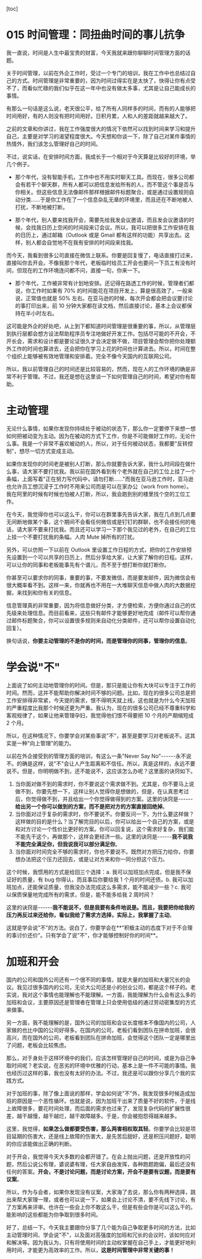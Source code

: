 [toc]
# 015 时间管理：同扭曲时间的事儿抗争

我一直说，时间是人生中最宝贵的财富，今天我就来跟你聊聊时间管理方面的话题。

关于时间管理，以前在外企工作时，受过一个专门的培训，我在工作中也总结过自己的方式。时间管理是非常重要的，因为时间过得实在是太快了，快得让你有点受不了，而看似忙碌的我们似乎在这一年中也没有做太多事，尤其是让自己能成长的事情。

有那么一句话是这么说，老天很公平，给了所有人同样多的时间，而有的人能够把时间用好，有的人则没有把时间用好。日积月累，人和人的差距就越来越大了。

之前的文章和你讲过，我在工作强度很大的情况下依然可以找到时间来学习和提升自己，主要是对学习的渴望程度很大。今天想和你谈一下，除了自己对某件事情的热情外，我们该怎么管理好自己的时间。

不过，说实话，在安排时间方面，我成长于一个相对于今天算是比较好的环境，举几个例子。

* 那个年代，没有智能手机，工作中也不用实时聊天工具。而现在，很多公司都会有若干个聊天群，所有人都可以把信息发给所有的人，而不管这个事是否与你相关。但这些信息无法像邮件那样根据邮件标题聚合，或是通过设置规则自动分类......于是你工作在了一个信息杂乱无章的环境里，而且还在不断地被人打扰，不断地被打断。

* 那个年代，别人要来找我开会，需要先给我发会议邀请，而且发会议邀请的时候，会找我日历上空闲的时间段来订会议。所以，我可以把很多工作安排在我的日历上，通过邮箱（Outlook 或是 Gmail 都有这样的功能）共享出去。这样，别人都会自觉地不在我有安排的时间段来找我。

而今天，我看到很多公司直接在微信上联系。你要是回复慢了，电话直接打过来，直接叫你去开会。不像我那个年代，老板临时给员工开会也要问一下员工有没有时间，但现在的工作环境连问都不问，直接一句，你来一下。

* 那个年代，工作被非常有计划地安排。还记得在路透工作的时候，管理者们都说，你工作时如果有 70% 的时间能花在项目开发上，算是很高效了，一般来说，正常值也就是 50% 左右。在亚马逊的时候，每次开会都会把会议要讨论的事打印出来，前 10 分钟大家都在读文档，然后直接讨论，基本上会议都保持在半小时左右。

这可能是外企的好处吧，从上到下都知道时间管理是很重要的事，所以，从管理层到执行层都会想方设法帮助程序员专注地做好开发工作。包括尽可能的不开会，不开长会，需求和设计都是要论证很久才会决定做不做，项目管理会帮你把你处理额外工作的时间也算进去，还会把你在学习上花的时间也计算进去。所以，时间在整个组织上能够被有效地管理和安排着。完全不像今天国内的互联网公司。

所以，我以前管理自己的时间还是比较容易的，然而，现在人的工作环境的确是非常不利于管理。不过，我还是想在这里谈一下如何管理自己的时间，希望对你有帮助。

# 主动管理

无论什么事情，如果你发现你持续处于被动的状态下，那么你一定要停下来想一想如何把被动变为主动。因为在被动的方式下工作，你是不可能做好工作的，无论什么事。我是一个非常不喜欢被动的人，所以，对于任何被动状态，我都要"反转控制"，想尽一切方式变成主动。

如果你发现你的时间老是被别人打断，那么你就要告诉大家，我什么时间段在做什么事，请大家不要打扰我。我以前在国外看到有个老外就在自己的工位上挂了一个条幅，上面写着"正在努力写代码中，请勿打断......"而我在亚马逊工作时，亚马逊也允许员工想沉浸于工作时不用来公司而是可以在家办公（work from home）。我在阿里的时候有时候也怕被人打断，所以，我会跑到别的楼里找个空的工位工作。

在今天，我觉得你也可以这么干，你可以在群里事先告诉大家，我在几点到几点要无间断地做某个事，这个期间不会看任何微信或是钉钉的群聊，也不会接任何的电话，请大家不要来打扰我。而且还可以学习一下那个我见过的老外，在自己的工位上挂一个不要打扰我的条幅。人肉 Mute 掉所有的打扰。

另外，可以仿照一下以前在 Outlook 里设置工作日程的方式，把你的工作安排预先设置到一个可以共享的日历上，然后分享给大家，让大家了解你的日程。这样，可以让你的同事和老板能事先有个谱儿，而不至于想打断你就打断你。

你甚至可以要求你的同事，重要的事，不要发微信，而是要发邮件，因为微信会有很大概率看不到。这样一来，你就再也不用在一大堆聊天信息中做人肉的大数据挖掘，来找到和你有关的信息。

信息管理真的非常重要，因为将信息做好分类，才方便检索，方便你通过自己的优先级来处理信息。而目前看来，这些只有邮件才能够更好地完成（邮件可以帮你通过邮件标题聚合，你可以设置很多规则来自动化分类邮件，还可以帮你设置自动化回复）。

换句话说，**你要主动管理的不是你的时间，而是管理你的同事，管理你的信息**。

# 学会说"不"

上面说了如何主动地管理你的时间。但是，那只是能让你有大块可以专注于工作的时间。然而，这并不能帮助你解决时间不够的问题。比如，现在的很多公司总是把工作安排得非常紧，今天提的需求，恨不得明天就上线，这也就是为什么今天加班的严重程度比我那个时候还更为严重。我认为，现在的很多公司已经不尊重科学和客观规律了，如果让他来管理孕妇，我觉得他们恨不得要把 10 个月的产期缩短成 2 个月。

所以，在这种情况下，你要学会对某些事说"不"，甚至是要学习对老板说不。这其实是一种"向上管理"的能力。

以前在外企接受到的管理方面的培训，有这么一条"Never Say No"------永不说不。的确是这样，说"不"会让人产生距离和不信任。所以，真是这样的，永远不要说不。但是，你明明做不到，还不能说不，这应该怎么办呢？这里面的诀窍如下。

1. 当你面对做不到的需求时，你不要说这个需求做不到。尤其是，你不要马上说做不到，你要先想一下，这样让别人觉得你是想做的，但是，在认真思考过后，你觉得做不到，并且给出一个你觉得做得到的方案。这里的诀窍是------**给出另一个你可以做到的方案，而不是把对方的方案直接回绝掉**。
2. 当你面对过于复杂的需求时，你不要说不。你要反问一下，为什么要这样做？这样做的目的是什么？当了解完目的以后，你可以给出一个自己的方案，或是和对方讨论一个性价比更好的方案。你可以回复说，这个需求好复杂，我们能不能先干这个，再做那个，这样会更经济一些。这里的诀窍是------**我不说我不能完全满足你，但我说我可以部分满足你**。
3. 当你面对时间完全不够的需求时，你也不要说不。既然对方把压力给你，你要想办法把这个压力还回去，或是让对方来和你一同分担这个压力。

这个时候，我惯用的方式是给回三个选择：a. 我可以加班加点完成，但是我不保证好的质量，有 bug 你得认，而且事后你要给我 1 个月的时间还债。b. 我可以加班加点，还能保证质量，但我没办法完成这么多需求，能不能减少一些？c. 我可以保质保量地完成所有的需求，但是，能不能多给我 2 周时间？

这里的诀窍是------**我不能说不，但是我要有条件地说是。而且，我要把你给我的压力再反过来还给你，看似我给了需求方选择，实际上，我掌握了主动**。

这就是学会说"不"的方法。说白了，你要学会在**"积极主动的态度下对于不合理的事讨价还价"。只有学会了说"不"，你才能够控制好你的时间**。

# 加班和开会

国内的公司和国外公司还有一个很不同的事情，就是大量的加班和大量冗长的会议。我见过很多国内的公司，无论大公司还是小的创业公司，都是这个样子的。老实说，我对这个事情也能理解也不能理解。一方面，我能理解为什么会有这么多的加班和会议，主要原因还是管理者在管理上只会使用低级的通过劳动密集型的方式来做事。

另一方面，我不能理解的是，国外公司的加班和会议长度根本不像国内的公司，人家做的也比中国的公司好得多。在国内的公司，老板们看到团队在拼命加班，会很高兴，而在国外的公司，老板看到团队在拼命加班，会觉得这个团队一定是哪里出了问题，老板会比较焦虑。

那么，对于身处于这样环境中的我们，应该怎样管理好自己的时间，或是为自己争取时间呢？老实说，在恶劣的环境中优雅的行动，基本上是一件不可能的事情。我也经历过这样的事，我也没有太好的办法。不过，我还是可以跟你分享几个我的实践方式。

对于加班的事，除了像上面说的那样，学会如何说"不"外，我发现很多时候造成加班的原因是一个恶性循环。也就是说，因为加班干出来了质量不好的软件，于是线上故障很多，要花时间处理，而后面的需求也过来了，发现复杂代码的扩展性很差，越干越慢，越干越烂，越干故障越多。于是，你会被抱怨得越来越多。

这里，我觉得，**如果怎么做都要受伤害，那么两害相权取其轻**。你要学会比较是项目延期的伤害大，还是线上故障的伤害大，是先苦后甜好，还是积压问题好，聪明的你应该能做出正确的判断。

对于开会，我觉得今天大多数的会都开错了。在会上抛出问题，还是开放性的问题，然后公说公有理，婆说婆有理，任大家自由发挥，各种跑题跑偏，最后还没有任何的答案。**开会，不是讨论问题，而是讨论方案，开会不是要有议题，而是要有议案**。

所以，作为与会者，如果你发现没有议案，大家海了去说，那么你有两种选择，跳出来帮大家理一理，或者也可以说一下，如果会上讨论不清，要不先线下讨论，有了方案再来评审。也许在一些会上你不敢这么干，但是有些会你是可以这么干的。能影响的这些都能为你争取到很多时间。

好了，总结一下。今天我主要跟你分享了几个能为自己争取更多时间的方法，比如主动管理时间、学会说"不"，以及面对高强度的加班和冗长的会议时，该如何应对和解决等。因为我认为，只有将使用时间的主动权掌握在自己手上，才能更好地利用时间，才能更为高效率的工作。所以，**这是时间管理中非常关键的事！**  
